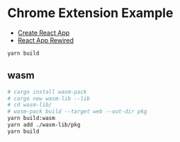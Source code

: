 # Chrome Extension Example

- [Create React App](https://github.com/facebook/create-react-app)
- [React App Rewired](https://github.com/timarney/react-app-rewired)

```sh
yarn build
```

## wasm

```sh
# cargo install wasm-pack
# cargo new wasm-lib --lib
# cd wasm-lib/
# wasm-pack build --target web --out-dir pkg
yarn build:wasm
yarn add ./wasm-lib/pkg
yarn build
```
